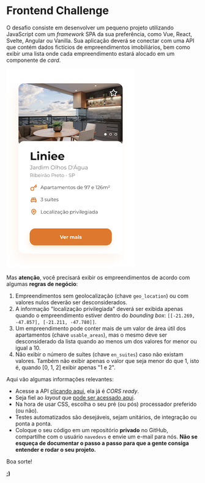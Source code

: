 # Frontend Challenge

O desafio consiste em desenvolver um pequeno projeto utilizando JavaScript com um _framework_ SPA da sua preferência, como Vue, React, Svelte, Angular ou Vanilla. Sua aplicação deverá se conectar com uma API que contém dados fictícios de empreendimentos imobiliários, bem como exibir uma lista onde cada empreendimento estará alocado em um componente de _card_.

![Card](assets/card.png)

Mas **atenção**, você precisará exibir os empreendimentos de acordo com algumas **regras de negócio**:

1. Empreendimentos sem geolocalização (chave `geo_location`) ou com valores nulos deverão ser desconsiderados.
2. A informação "localização privilegiada" deverá ser exibida apenas quando o empreendimento estiver dentro do _bounding box_: `[[-21.269, -47.857], [-21.211, -47.780]]`.
3. Um empreendimento pode conter mais de um valor de área útil dos apartamentos (chave `usable_areas`), mas o mesmo deve ser desconsiderado da lista quando ao menos um dos valores for menor ou igual a 10.
4. Não exibir o número de suítes (chave `en_suites`) caso não existam valores. Também não exibir apenas o valor que seja menor do que 1, isto é, quando [0, 1, 2] exibir apenas "1 e 2".

Aqui vão algumas informações relevantes:

- Acesse a API [clicando aqui](#), ela já é _CORS ready_.
- Seja fiel ao _layout_ que [pode ser acessado aqui](https://xd.adobe.com/view/190d017b-e1a3-48f1-bdb0-e707a34e4b8d-4c5e/screen/38ba68f1-cff1-4a19-aaa9-01684b87a65e/).
- Na hora de usar CSS, escolha o seu pré (ou pós) processador preferido (ou não).
- Testes automatizados são desejáveis, sejam unitários, de integração ou ponta a ponta.
- Coloque o seu código em um repositório **privado** no GitHub, compartilhe com o usuário `navedevs` e envie um e-mail para nós. **Não se esqueça de documentar o passo a passo para que a gente consiga entender e rodar o seu projeto.**

Boa sorte!

**;)**